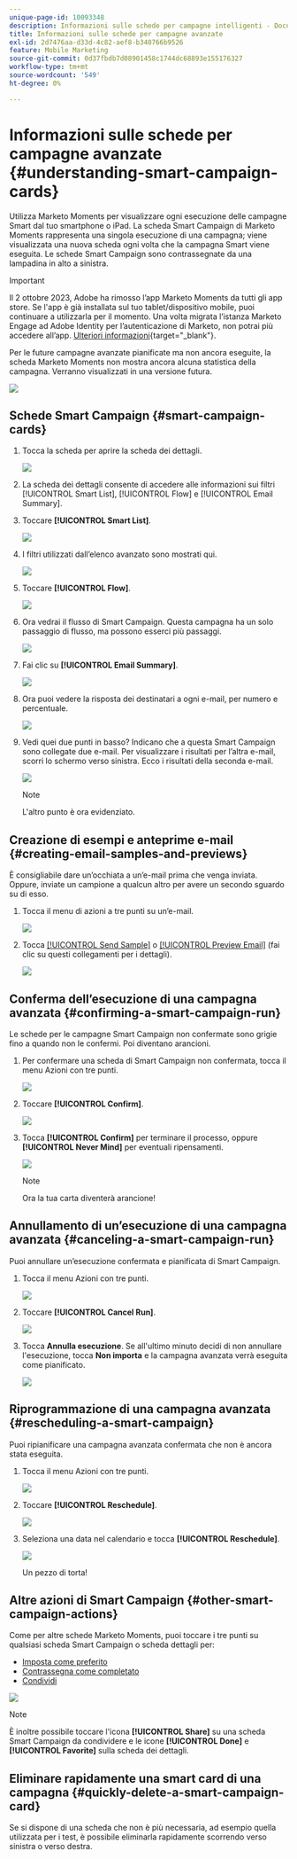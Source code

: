 ```yaml
---
unique-page-id: 10093348
description: Informazioni sulle schede per campagne intelligenti - Documentazione di Marketo - Documentazione del prodotto
title: Informazioni sulle schede per campagne avanzate
exl-id: 2d7476aa-d33d-4c82-aef8-b340766b9526
feature: Mobile Marketing
source-git-commit: 0d37fbdb7d08901458c1744dc68893e155176327
workflow-type: tm+mt
source-wordcount: '549'
ht-degree: 0%

---
```


# Informazioni sulle schede per campagne avanzate {#understanding-smart-campaign-cards}

Utilizza Marketo Moments per visualizzare ogni esecuzione delle campagne Smart dal tuo smartphone o iPad. La scheda Smart Campaign di Marketo Moments rappresenta una singola esecuzione di una campagna; viene visualizzata una nuova scheda ogni volta che la campagna Smart viene eseguita. Le schede Smart Campaign sono contrassegnate da una lampadina in alto a sinistra.

>[!IMPORTANT]
>
>Il 2 ottobre 2023, Adobe ha rimosso l’app Marketo Moments da tutti gli app store. Se l&#39;app è già installata sul tuo tablet/dispositivo mobile, puoi continuare a utilizzarla per il momento. Una volta migrata l’istanza Marketo Engage ad Adobe Identity per l’autenticazione di Marketo, non potrai più accedere all’app. [Ulteriori informazioni](https://nation.marketo.com/t5/product-discussions/marketo-events-app-and-marketo-moments-app-end-of-life/m-p/340712/highlight/true#M193869){target="_blank"}.

Per le future campagne avanzate pianificate ma non ancora eseguite, la scheda Marketo Moments non mostra ancora alcuna statistica della campagna. Verranno visualizzati in una versione futura.

![](assets/image2015-9-23-10-3a1-3a5.png)

## Schede Smart Campaign {#smart-campaign-cards}

1. Tocca la scheda per aprire la scheda dei dettagli.

   ![](assets/image2015-9-21-11-3a7-3a52.png)

1. La scheda dei dettagli consente di accedere alle informazioni sui filtri [!UICONTROL Smart List], [!UICONTROL Flow] e [!UICONTROL Email Summary].

1. Toccare **[!UICONTROL Smart List]**.

   ![](assets/image2015-9-21-13-3a31-3a49.png)

1. I filtri utilizzati dall’elenco avanzato sono mostrati qui.

   ![](assets/image2015-9-21-13-3a35-3a29.png)

1. Toccare **[!UICONTROL Flow]**.

   ![](assets/image2015-9-21-13-3a37-3a20.png)

1. Ora vedrai il flusso di Smart Campaign. Questa campagna ha un solo passaggio di flusso, ma possono esserci più passaggi.

   ![](assets/image2015-9-22-15-3a8-3a12.png)

1. Fai clic su **[!UICONTROL Email Summary]**.

   ![](assets/image2015-9-21-13-3a51-3a7.png)

1. Ora puoi vedere la risposta dei destinatari a ogni e-mail, per numero e percentuale.

   ![](assets/image2015-9-21-13-3a59-3a29.png)

1. Vedi quei due punti in basso? Indicano che a questa Smart Campaign sono collegate due e-mail. Per visualizzare i risultati per l’altra e-mail, scorri lo schermo verso sinistra. Ecco i risultati della seconda e-mail.

   ![](assets/image2015-9-21-14-3a4-3a51.png)

   >[!NOTE]
   >
   >L&#39;altro punto è ora evidenziato.

## Creazione di esempi e anteprime e-mail {#creating-email-samples-and-previews}

È consigliabile dare un’occhiata a un’e-mail prima che venga inviata. Oppure, inviate un campione a qualcun altro per avere un secondo sguardo su di esso.

1. Tocca il menu di azioni a tre punti su un’e-mail.

   ![](assets/image2015-9-22-14-3a54-3a12.png)

1. Tocca [[!UICONTROL Send Sample]](/help/marketo/product-docs/core-marketo-concepts/mobile-apps/marketo-moments/working-with-moments/sending-a-sample.md) o [[!UICONTROL Preview Email]](/help/marketo/product-docs/core-marketo-concepts/mobile-apps/marketo-moments/working-with-moments/previewing-an-email.md) (fai clic su questi collegamenti per i dettagli).

   ![](assets/image2015-9-22-14-3a52-3a11.png)

## Conferma dell’esecuzione di una campagna avanzata {#confirming-a-smart-campaign-run}

Le schede per le campagne Smart Campaign non confermate sono grigie fino a quando non le confermi. Poi diventano arancioni.

1. Per confermare una scheda di Smart Campaign non confermata, tocca il menu Azioni con tre punti.

   ![](assets/image2015-9-23-10-3a43-3a23.png)

1. Toccare **[!UICONTROL Confirm]**.

   ![](assets/image2015-9-23-10-3a45-3a51.png)

1. Tocca **[!UICONTROL Confirm]** per terminare il processo, oppure **[!UICONTROL Never Mind]** per eventuali ripensamenti.

   ![](assets/image2015-9-23-10-3a47-3a28.png)

   >[!NOTE]
   >
   >Ora la tua carta diventerà arancione!

## Annullamento di un’esecuzione di una campagna avanzata {#canceling-a-smart-campaign-run}

Puoi annullare un’esecuzione confermata e pianificata di Smart Campaign.

1. Tocca il menu Azioni con tre punti.

   ![](assets/image2015-9-22-14-3a34-3a14.png)

1. Toccare **[!UICONTROL Cancel Run]**.

   ![](assets/image2015-9-22-14-3a35-3a33.png)

1. Tocca **Annulla esecuzione**. Se all&#39;ultimo minuto decidi di non annullare l&#39;esecuzione, tocca **Non importa** e la campagna avanzata verrà eseguita come pianificato.

   ![](assets/image2015-9-22-14-3a41-3a26.png)

## Riprogrammazione di una campagna avanzata {#rescheduling-a-smart-campaign}

Puoi ripianificare una campagna avanzata confermata che non è ancora stata eseguita.

1. Tocca il menu Azioni con tre punti.

   ![](assets/image2015-9-22-14-3a11-3a25.png)

1. Toccare **[!UICONTROL Reschedule]**.

   ![](assets/image2015-9-22-14-3a13-3a25.png)

1. Seleziona una data nel calendario e tocca **[!UICONTROL Reschedule]**.

   ![](assets/image2015-9-22-14-3a16-3a56.png)

   Un pezzo di torta!

## Altre azioni di Smart Campaign {#other-smart-campaign-actions}

Come per altre schede Marketo Moments, puoi toccare i tre punti su qualsiasi scheda Smart Campaign o scheda dettagli per:

* [Imposta come preferito](/help/marketo/product-docs/core-marketo-concepts/mobile-apps/marketo-moments/working-with-moments/creating-a-favorite.md)
* [Contrassegna come completato](/help/marketo/product-docs/core-marketo-concepts/mobile-apps/marketo-moments/working-with-moments/marking-it-done.md)
* [Condividi](/help/marketo/product-docs/core-marketo-concepts/mobile-apps/marketo-moments/working-with-moments/sharing-a-moment.md)

![](assets/image2015-9-21-14-3a38-3a19.png)

>[!NOTE]
>
>È inoltre possibile toccare l&#39;icona **[!UICONTROL Share]** su una scheda Smart Campaign da condividere e le icone **[!UICONTROL Done]** e **[!UICONTROL Favorite]** sulla scheda dei dettagli.

## Eliminare rapidamente una smart card di una campagna {#quickly-delete-a-smart-campaign-card}

Se si dispone di una scheda che non è più necessaria, ad esempio quella utilizzata per i test, è possibile eliminarla rapidamente scorrendo verso sinistra o verso destra.
